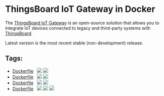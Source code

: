 # ThingsBoard IoT Gateway in Docker
The [ThingsBoard IoT Gateway](https://thingsboard.io/docs/iot-gateway/what-is-iot-gateway) is an open-source solution that allows you to integrate IoT devices connected to legacy and third-party systems with [ThingsBoard](https://thingsboard.io/).

Latest version is the most recent stable (non-development) release.

## Tags:
- [Dockerfile](https://github.com/edenb/docker-thingsboard-gateway/blob/v2.2.1rc/Dockerfile) &nbsp; [![](https://images.microbadger.com/badges/version/edenb/thingsboard-gateway:v2.2.1rc.svg)](https://microbadger.com/images/edenb/thingsboard-gateway:v2.2.1rc "Get your own version badge on microbadger.com")  [![](https://images.microbadger.com/badges/image/edenb/thingsboard-gateway:v2.2.1rc.svg)](https://microbadger.com/images/edenb/thingsboard-gateway:v2.2.1rc "Get your own image badge on microbadger.com")
- [Dockerfile](https://github.com/edenb/docker-thingsboard-gateway/blob/v2.1.1/Dockerfile) &nbsp; [![](https://images.microbadger.com/badges/version/edenb/thingsboard-gateway:v2.1.1.svg)](https://microbadger.com/images/edenb/thingsboard-gateway:v2.1.1 "Get your own version badge on microbadger.com")  [![](https://images.microbadger.com/badges/image/edenb/thingsboard-gateway:v2.1.1.svg)](https://microbadger.com/images/edenb/thingsboard-gateway:v2.1.1 "Get your own image badge on microbadger.com")
- [Dockerfile](https://github.com/edenb/docker-thingsboard-gateway/blob/v2.0.4-draft1/Dockerfile) &nbsp; [![](https://images.microbadger.com/badges/version/edenb/thingsboard-gateway:v2.0.4-draft1.svg)](https://microbadger.com/images/edenb/thingsboard-gateway:v2.0.4-draft1 "Get your own version badge on microbadger.com")  [![](https://images.microbadger.com/badges/image/edenb/thingsboard-gateway:v2.0.4-draft1.svg)](https://microbadger.com/images/edenb/thingsboard-gateway:v2.0.4-draft1 "Get your own image badge on microbadger.com")
- [Dockerfile](https://github.com/edenb/docker-thingsboard-gateway/blob/v1.4.0/Dockerfile) &nbsp; [![](https://images.microbadger.com/badges/version/edenb/thingsboard-gateway:v1.4.0.svg)](https://microbadger.com/images/edenb/thingsboard-gateway:v1.4.0 "Get your own version badge on microbadger.com")  [![](https://images.microbadger.com/badges/version/edenb/thingsboard-gateway.svg)](https://microbadger.com/images/edenb/thingsboard-gateway "Get your own version badge on microbadger.com")   [![](https://images.microbadger.com/badges/image/edenb/thingsboard-gateway:v1.4.0.svg)](https://microbadger.com/images/edenb/thingsboard-gateway:v1.4.0 "Get your own image badge on microbadger.com")
